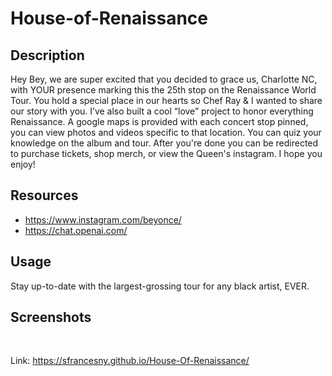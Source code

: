 # House-of-Renaissance
<!-- Personal Project -->

## Description 
Hey Bey, we are super excited that you decided to grace us, Charlotte NC, with YOUR presence marking this the 25th stop on the Renaissance World Tour. You hold a special place in our hearts so Chef Ray & I wanted to share our story with you. I’ve also built a cool “love” project to honor everything Renaissance. A google maps is provided with each concert stop pinned, you can view photos and videos specific to that location. You can quiz your knowledge on the album and tour. After you're done you can be redirected to purchase tickets, shop merch, or view the Queen's instagram. I hope you enjoy! 

## Resources 
- https://www.instagram.com/beyonce/
- https://chat.openai.com/


## Usage 
Stay up-to-date with the largest-grossing tour for any black artist, EVER. 


 ## Screenshots
<img src=""/>
<img src=""/>
<img src=""/>
 


Link: https://sfrancesny.github.io/House-Of-Renaissance/
